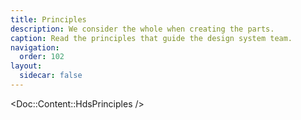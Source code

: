 ```yaml
---
title: Principles
description: We consider the whole when creating the parts.
caption: Read the principles that guide the design system team.
navigation:
  order: 102
layout:
  sidecar: false
---
```


<!-- TO EDIT THESE PRINCIPLES LOOK AT THE COMPONENT IN `website/app/components/doc/content/hds-principles/index.js` -->

<!-- algolia-ignore-start -->
<Doc::Content::HdsPrinciples />
<!-- algolia-ignore-end -->